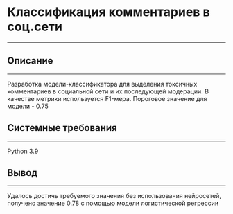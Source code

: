 # Классификация комментариев в соц.сети
___

## Описание
___
Разработка модели-классификатора для выделения токсичных комментариев в социальной сети и их последующей модерации.
В качестве метрики используется F1-мера. Пороговое значение для модели - 0.75


## Системные требования
___
Python 3.9

## Вывод
___
Удалось достичь требуемого значения без использования нейросетей, получено значение 0.78 c помощью модели логистической регрессии 